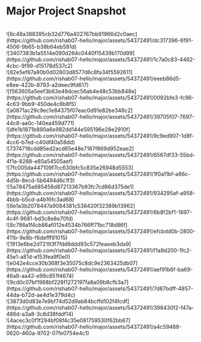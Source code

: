 
# Major Project Snapshot
</br>
![6c48a388395cb32d776a402767bb91966d2c0aec](https://github.com/rishab07-hello/major/assets/54372491/dc317396-6f91-4506-9b65-b38b64eb591d)
</br>                           
![3407383b1a5514e090d264c0440f15439b170d99](https://github.com/rishab07-hello/major/assets/54372491/1c7a0c83-4462-4cbc-9f99-d15178d537c2)
     </br>                   
![82e5ef67a80b0d02803d8577d6c8fa34f5592611](https://github.com/rishab07-hello/major/assets/54372491/eeeb86d5-e8ee-422b-8793-a2deec9fd617)
</br>
![f563605a5eef3b63e49dcec56ab4e48c53bb848e](https://github.com/rishab07-hello/major/assets/54372491/0092bfe3-fc96-4c63-9bb9-450de4c8b8f5)
</br>
![a0871ac29c9ec1e84375f07eac0d91e82be348c2](https://github.com/rishab07-hello/major/assets/54372491/39705f07-7697-44c8-aa0c-140ea459d771)
</br>
![dfe1b1871b890a6e982dd144e595196e28e2910f](https://github.com/rishab07-hello/major/assets/54372491/9c9ed907-1d8f-4cc6-b7ed-c40df40a58dd)
</br>
![7374718cdd85ed2acd65e48e7187f869d952eae2](https://github.com/rishab07-hello/major/assets/54372491/6567df33-55bd-4f1a-8288-e85a54505aef)
</br>
![7fc005da447109f7cc630bfc5c835e26948d5553](https://github.com/rishab07-hello/major/assets/54372491/1f0a11bf-a86c-4d5b-8ecd-5b6494d6c1f3)
</br>
![5a78475a685458d87213367b93fc7cd86d375de1](https://github.com/rishab07-hello/major/assets/54372491/934295af-a958-4bbb-b5cd-a4b16fc3ad68)
</br>
![8e1a3b2078447a9084381c538420f32389b13962](https://github.com/rishab07-hello/major/assets/54372491/6b8f2bf1-1697-4c4f-9681-bd3c8e8e70fd)
</br>
![8c786a1f4cb86af012e4534b766ff71bc718d86f](https://github.com/rishab07-hello/major/assets/54372491/efcbdd0b-2800-411b-9e8b-f6defff91015)
</br>
![1913e6be2d72193f7fdd9ddd93c572feaeeb3da9](https://github.com/rishab07-hello/major/assets/54372491/f1a9d200-1fc2-45e1-a81d-e153fea9f0e0)
</br>
![e042e4cce30b368f3e35075c8dc9e2363425db07](https://github.com/rishab07-hello/major/assets/54372491/aef91b6f-ba69-46a8-aa42-e98c851f4674)
</br>
![9cd0c07bf1988bf228f1272197fa8a09b8cfb3a7](https://github.com/rishab07-hello/major/assets/54372491/7d87bdff-4857-44da-b72d-ae4d1e379d4c)
</br>
![3873d0d83e7e9bf74d52d9ab84bcffd102f4fcdf](https://github.com/rishab07-hello/major/assets/54372491/398430f2-f47a-486d-a3a8-3c8d38fddf14)
</br>
![4acec3c0f1f294bf08f4c35e081759530f62bb67](https://github.com/rishab07-hello/major/assets/54372491/a4c59488-0620-460a-9702-07fe0754e4c1)


